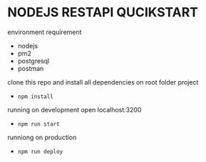 # NODEJS RESTAPI QUCIKSTART

environment requirement
- nodejs
- pm2
- postgresql
- postman

clone this repo and install all dependencies on root folder project
- `npm install`

running on development open localhost:3200
- `npm run start`

runniong on production
- `npm run deploy`